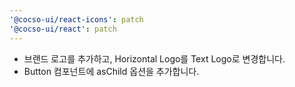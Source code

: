 ```yaml
---
'@cocso-ui/react-icons': patch
'@cocso-ui/react': patch
---
```


- 브랜드 로고를 추가하고, Horizontal Logo를 Text Logo로 변경합니다.
- Button 컴포넌트에 asChild 옵션을 추가합니다.
